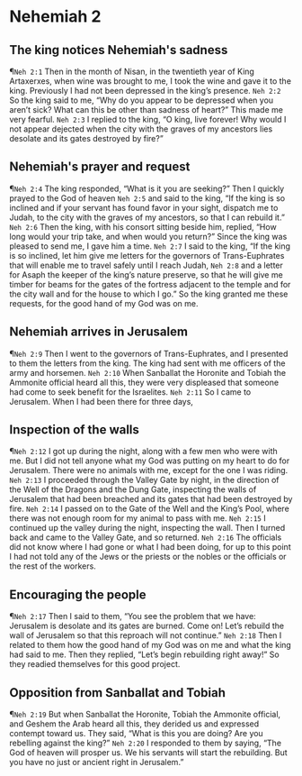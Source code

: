 # Nehemiah 2

## The king notices Nehemiah's sadness
¶`Neh 2:1` Then in the month of Nisan, in the twentieth year of King Artaxerxes, when wine was brought to me, I took the wine and gave it to the king. Previously I had not been depressed in the king’s presence.
`Neh 2:2` So the king said to me, “Why do you appear to be depressed when you aren’t sick? What can this be other than sadness of heart?” This made me very fearful.
`Neh 2:3` I replied to the king, “O king, live forever! Why would I not appear dejected when the city with the graves of my ancestors lies desolate and its gates destroyed by fire?”

## Nehemiah's prayer and request
¶`Neh 2:4` The king responded, “What is it you are seeking?” Then I quickly prayed to the God of heaven
`Neh 2:5` and said to the king, “If the king is so inclined and if your servant has found favor in your sight, dispatch me to Judah, to the city with the graves of my ancestors, so that I can rebuild it.”
`Neh 2:6` Then the king, with his consort sitting beside him, replied, “How long would your trip take, and when would you return?” Since the king was pleased to send me, I gave him a time.
`Neh 2:7` I said to the king, “If the king is so inclined, let him give me letters for the governors of Trans-Euphrates that will enable me to travel safely until I reach Judah,
`Neh 2:8` and a letter for Asaph the keeper of the king’s nature preserve, so that he will give me timber for beams for the gates of the fortress adjacent to the temple and for the city wall and for the house to which I go.” So the king granted me these requests, for the good hand of my God was on me.

## Nehemiah arrives in Jerusalem
¶`Neh 2:9` Then I went to the governors of Trans-Euphrates, and I presented to them the letters from the king. The king had sent with me officers of the army and horsemen.
`Neh 2:10` When Sanballat the Horonite and Tobiah the Ammonite official heard all this, they were very displeased that someone had come to seek benefit for the Israelites.
`Neh 2:11` So I came to Jerusalem. When I had been there for three days,

## Inspection of the walls
¶`Neh 2:12` I got up during the night, along with a few men who were with me. But I did not tell anyone what my God was putting on my heart to do for Jerusalem. There were no animals with me, except for the one I was riding.
`Neh 2:13` I proceeded through the Valley Gate by night, in the direction of the Well of the Dragons and the Dung Gate, inspecting the walls of Jerusalem that had been breached and its gates that had been destroyed by fire.
`Neh 2:14` I passed on to the Gate of the Well and the King’s Pool, where there was not enough room for my animal to pass with me.
`Neh 2:15` I continued up the valley during the night, inspecting the wall. Then I turned back and came to the Valley Gate, and so returned.
`Neh 2:16` The officials did not know where I had gone or what I had been doing, for up to this point I had not told any of the Jews or the priests or the nobles or the officials or the rest of the workers.

## Encouraging the people
¶`Neh 2:17` Then I said to them, “You see the problem that we have: Jerusalem is desolate and its gates are burned. Come on! Let’s rebuild the wall of Jerusalem so that this reproach will not continue.”
`Neh 2:18` Then I related to them how the good hand of my God was on me and what the king had said to me. Then they replied, “Let’s begin rebuilding right away!” So they readied themselves for this good project.

## Opposition from Sanballat and Tobiah
¶`Neh 2:19` But when Sanballat the Horonite, Tobiah the Ammonite official, and Geshem the Arab heard all this, they derided us and expressed contempt toward us. They said, “What is this you are doing? Are you rebelling against the king?”
`Neh 2:20` I responded to them by saying, “The God of heaven will prosper us. We his servants will start the rebuilding. But you have no just or ancient right in Jerusalem.”
